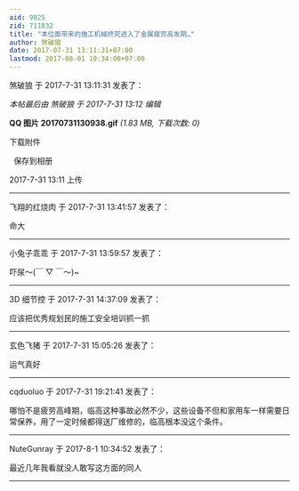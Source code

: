 ```yaml
---
aid: 9025
zid: 711832
title: "本位面带来的施工机械终究进入了金属疲劳高发期…"
author: 煞破狼
date: 2017-07-31 13:11:31+07:00
lastmod: 2017-08-01 10:34:00+07:00
---
```


煞破狼 于 2017-7-31 13:11:31 发表了：

_本帖最后由 煞破狼 于 2017-7-31 13:12 编辑_

**QQ 图片 20170731130938.gif** _(1.83 MB, 下载次数: 0)_

下载附件

&nbsp;
保存到相册

2017-7-31 13:11 上传

---

飞翔的红烧肉 于 2017-7-31 13:41:57 发表了：

命大

---

小兔子乖乖 于 2017-7-31 13:59:57 发表了：

吓尿～(￣ ▽ ￣～)~

---

3D 细节控 于 2017-7-31 14:37:09 发表了：

应该把优秀规划民的施工安全培训抓一抓

---

玄色飞猪 于 2017-7-31 15:05:26 发表了：

运气真好

---

cqduoluo 于 2017-7-31 19:21:41 发表了：

哪怕不是疲劳高峰期，临高这种事故必然不少，这些设备不但和家用车一样需要日常保养，用了一定时候都得送厂维修的，临高根本没这个条件。

---

NuteGunray 于 2017-8-1 10:34:52 发表了：

最近几年我看就没人敢写这方面的同人

---
